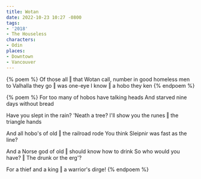 ```yaml
---
title: Wotan
date: 2022-10-23 10:27 -0800
tags:
- '2018'
- The Houseless
characters:
- Odin
places:
- Downtown
- Vancouver
---
```

{% poem %}
Of those all ‖ that Wotan call, number in good homeless men
to Valhalla they go ‖ was one-eye I know ‖ a hobo they ken
{% endpoem %}

{% poem %}
For too many of hobos have talking heads
And starved nine days without bread

Have you slept in the rain? 'Neath a tree?
I'll show you the runes ‖ the triangle hands

And all hobo's of old ‖ the railroad rode
You think Sleipnir was fast as the line?

And a Norse god of old ‖ should know how to drink
So who would you have? ‖ The drunk or the erg'?

For a thief and a king ‖ a warrior's dirge!
{% endpoem %}
